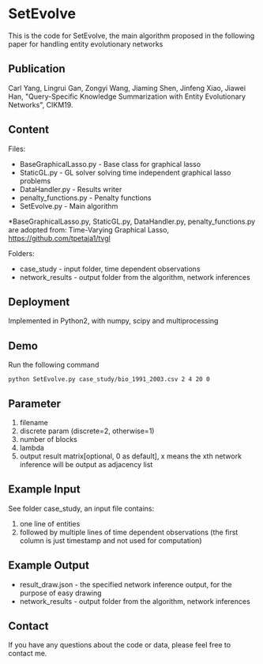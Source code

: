 # SetEvolve

This is the code for SetEvolve, the main algorithm proposed in the following paper for handling entity evolutionary networks


## Publication
Carl Yang, Lingrui Gan, Zongyi Wang, Jiaming Shen, Jinfeng Xiao, Jiawei Han, "Query-Specific Knowledge Summarization with Entity Evolutionary Networks", CIKM19.


## Content
   Files:
   - BaseGraphicalLasso.py -   Base class for graphical lasso
   - StaticGL.py           -   GL solver solving time independent graphical lasso problems
   - DataHandler.py        -   Results writer
   - penalty_functions.py  -   Penalty functions
   - SetEvolve.py          -   Main algorithm

   \*BaseGraphicalLasso.py, StaticGL.py, DataHandler.py, penalty_functions.py are adopted from: 
    Time-Varying Graphical Lasso, https://github.com/tpetaja1/tvgl

   Folders:
   - case_study            -   input folder, time dependent observations
   - network_results       -   output folder from the algorithm, network inferences
   

## Deployment

Implemented in Python2, with numpy, scipy and multiprocessing


## Demo

  Run the following command

  ```
  python SetEvolve.py case_study/bio_1991_2003.csv 2 4 20 0
  ```

## Parameter

  1. filename
  2. discrete param (discrete=2, otherwise=1)
  3. number of blocks
  4. lambda
  5. output result matrix[optional, 0 as default], x means the xth network inference will be output as adjacency list


## Example Input

  See folder case_study, an input file contains:
  1. one line of entities
  2. followed by multiple lines of time dependent observations (the first column is just timestamp and not used for computation)


## Example Output

   - result_draw.json      -   the specified network inference output, for the purpose of easy drawing
   - network_results       -   output folder from the algorithm, network inferences


## Contact
If you have any questions about the code or data, please feel free to contact me.

